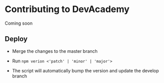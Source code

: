 # Contributing to DevAcademy

Coming soon
## Deploy

* Merge the changes to the master branch

* Run `npm verion <'patch' | 'minor' | 'major'>`

* The script will automatically bump the version and update the develop branch